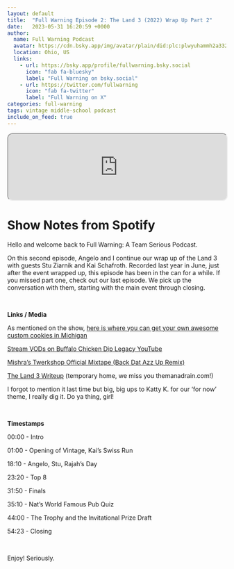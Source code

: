 ```yaml
---
layout: default
title:  "Full Warning Episode 2: The Land 3 (2022) Wrap Up Part 2"
date:   2023-05-31 16:20:59 +0000
author:
  name: Full Warning Podcast
  avatar: https://cdn.bsky.app/img/avatar/plain/did:plc:plwyuhammh2a332etg6j36od/bafkreihptsqdakfhlhrtacbuninww7sehdzvc6pup5wodnyi4tktbv6w3u@jpeg
  location: Ohio, US
  links:
    - url: https://bsky.app/profile/fullwarning.bsky.social
      icon: "fab fa-bluesky"
      label: "Full Warning on bsky.social"
    - url: https://twitter.com/fullwarning
      icon: "fab fa-twitter"
      label: "Full Warning on X"
categories: full-warning
tags: vintage middle-school podcast
include_on_feed: true
---
```


<iframe style="border-radius:12px" src="https://podcasters.spotify.com/pod/show/full-warning/embed/episodes/Full-Warning-Episode-2-The-Land-3-2022-Wrap-Up-Part-2-e24van2/a-a9u3bdv" allow="autoplay; clipboard-write; encrypted-media; fullscreen; picture-in-picture" width="100%" height="152"  scrolling="no"></iframe>

# Show Notes from Spotify

<p>Hello and welcome back to Full Warning: A Team Serious Podcast.</p>
<p>On this second episode, Angelo and I continue our wrap up of the Land 3 with guests Stu Ziarnik and Kai Schafroth. Recorded last year in June, just after the event wrapped up, this episode has been in the can for a while. If you missed part one, check out our last episode. We pick up the conversation with them, starting with the main event through closing.</p>
<p><br></p>
<p><strong>Links / Media</strong></p>
<p>As mentioned on the show, <a href="https://www.laureltwist.com/cookies⁠" target="_blank" rel="noopener noreferer">here is where you can get your own awesome custom cookies in Michigan</a></p>
<p><a href="https://www.youtube.com/playlist?list=PL2Bl4d9Vz0GUkYgI0BmUVkdqI6Fd0yoxk⁠" target="_blank" rel="noopener noreferer">Stream VODs on Buffalo Chicken Dip Legacy YouTube</a></p>
<p><a href="https://www.youtube.com/watch?v=BzHh6z6noj4⁠" target="_blank" rel="noopener noreferer">Mishra’s Twerkshop Official Mixtape (Back Dat Azz Up Remix)</a></p>
<p><a href="https://github.com/rykerwilliams/teamserio.us/blob/main/posts/2022/06/2023.06.04-tsi-the-land-3.md⁠" target="_blank" rel="noopener noreferer">The Land 3 Writeup</a> (temporary home, we miss you themanadrain.com!)</p>
<p>I forgot to mention it last time but big, big ups to Katty K. for our ‘for now’ theme, I really dig it. Do ya thing, girl!</p>
<p><br></p>
<p><strong>Timestamps</strong></p>
<p>00:00 - Intro</p>
<p>01:00 - Opening of Vintage, Kai’s Swiss Run</p>
<p>18:10 - Angelo, Stu, Rajah’s Day</p>
<p>23:20 - Top 8 </p>
<p>31:50 - Finals</p>
<p>35:10 - Nat’s World Famous Pub Quiz</p>
<p>44:00 - The Trophy and the Invitational Prize Draft</p>
<p>54:23 - Closing</p>
<p><br></p>
<p>Enjoy! Seriously.</p>